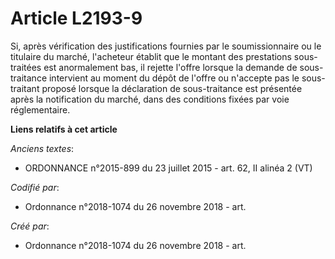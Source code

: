 # Article L2193-9

Si, après vérification des justifications fournies par le soumissionnaire ou le titulaire du marché, l'acheteur établit que
le montant des prestations sous-traitées est anormalement bas, il rejette l'offre lorsque la demande de sous-traitance
intervient au moment du dépôt de l'offre ou n'accepte pas le sous-traitant proposé lorsque la déclaration de sous-traitance
est présentée après la notification du marché, dans des conditions fixées par voie réglementaire.

**Liens relatifs à cet article**

_Anciens textes_:

  - ORDONNANCE n°2015-899 du 23 juillet 2015 - art. 62, II alinéa 2 (VT)

_Codifié par_:

  - Ordonnance n°2018-1074 du 26 novembre 2018 - art.

_Créé par_:

  - Ordonnance n°2018-1074 du 26 novembre 2018 - art.
